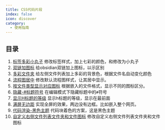 ```yaml
---
title: CSS代码片段
index: false
icon: discover
category:
  - 使用指南
---
```

## 目录
1. [标签多彩小丸子](标签多彩小丸子.md) 修改标签样式，加上七彩的颜色，和修改为小丸子
2. [双链加图标](双链加图标.md) 给obsidian双链加上图标，以示区别
3. [多彩文件夹](多彩文件夹.md) 给左侧文件列表加上多彩的背景色，根据文件名自动变化颜色
4. [流程图居中](流程图居中.md) 修改默认流程图样式，让其居中显示。
5. [按文件类型显示对应图标](按文件类型显示对应图标.md) 根据嵌入的文件格式，显示不同的图标区分。
6. [隐藏-#标题符号](css-hide-md-headline.md) 在编辑模式下隐藏标题中的`#`符号
7. [显示H标题的等级](css-show-mdheadline-front.md) 显示h标题的等级，显示在最前面
8. [满屏无边距](css-full-screen.md) 实现全屏的效果，两边没有边框。比如嵌入整个网页。
9. [代码渲染-黑色主题](code-rendering-okaidia.md) 代码块着色的方案，这是黑色主题
10. [自定义右侧文件列表文件夹和文件图标](css-fileicon.md) 修改自定义右侧文件列表文件夹和文件图标
